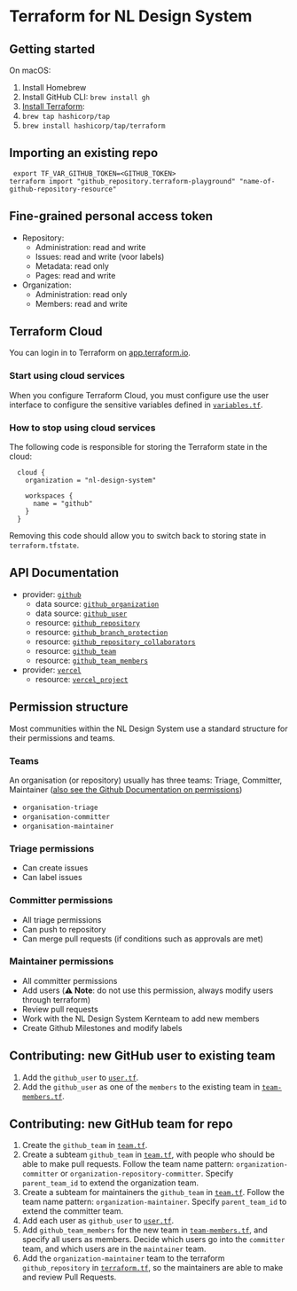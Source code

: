 # Terraform for NL Design System

## Getting started

On macOS:

1. Install Homebrew
2. Install GitHub CLI: `brew install gh`
3. [Install Terraform](https://developer.hashicorp.com/terraform/tutorials/aws-get-started/install-cli):
4. `brew tap hashicorp/tap`
5. `brew install hashicorp/tap/terraform`

## Importing an existing repo

```shell
 export TF_VAR_GITHUB_TOKEN=<GITHUB_TOKEN>
terraform import "github_repository.terraform-playground" "name-of-github-repository-resource"
```

## Fine-grained personal access token

- Repository:
  - Administration: read and write
  - Issues: read and write (voor labels)
  - Metadata: read only
  - Pages: read and write
- Organization:
  - Administration: read only
  - Members: read and write

## Terraform Cloud

You can login in to Terraform on [app.terraform.io](https://app.terraform.io/session).

### Start using cloud services

When you configure Terraform Cloud, you must configure use the user interface to configure the sensitive variables defined in [`variables.tf`](./variables.tf).

### How to stop using cloud services

The following code is responsible for storing the Terraform state in the cloud:

```
  cloud {
    organization = "nl-design-system"

    workspaces {
      name = "github"
    }
  }
```

Removing this code should allow you to switch back to storing state in `terraform.tfstate`.

## API Documentation

- provider: [`github`](https://registry.terraform.io/providers/integrations/github/latest/docs)
  - data source: [`github_organization`](https://registry.terraform.io/providers/integrations/github/latest/docs/data-sources/organization)
  - data source: [`github_user`](https://registry.terraform.io/providers/integrations/github/latest/docs/data-sources/user)
  - resource: [`github_repository`](https://registry.terraform.io/providers/integrations/github/latest/docs/resources/repository)
  - resource: [`github_branch_protection`](https://registry.terraform.io/providers/integrations/github/latest/docs/resources/branch_protection)
  - resource: [`github_repository_collaborators`](https://registry.terraform.io/providers/integrations/github/latest/docs/resources/repository_collaborators)
  - resource: [`github_team`](https://registry.terraform.io/providers/integrations/github/latest/docs/data-sources/team)
  - resource: [`github_team_members`](https://registry.terraform.io/providers/integrations/github/latest/docs/resources/team_members)
- provider: [`vercel`](https://registry.terraform.io/providers/vercel/vercel/latest/docs)
  - resource: [`vercel_project`](https://registry.terraform.io/providers/vercel/vercel/latest/docs/resources/project)

## Permission structure

Most communities within the NL Design System use a standard structure for their permissions and teams.

### Teams

An organisation (or repository) usually has three teams: Triage, Committer, Maintainer ([also see the Github Documentation on permissions](https://docs.github.com/en/organizations/managing-user-access-to-your-organizations-repositories/managing-repository-roles/repository-roles-for-an-organization#permissions-for-each-role))

- `organisation-triage`
- `organisation-committer`
- `organisation-maintainer`

### Triage permissions

- Can create issues
- Can label issues

### Committer permissions

- All triage permissions
- Can push to repository
- Can merge pull requests (if conditions such as approvals are met)

### Maintainer permissions

- All committer permissions
- Add users (**⚠️ Note**: do not use this permission, always modify users through terraform)
- Review pull requests
- Work with the NL Design System Kernteam to add new members
- Create Github Milestones and modify labels

## Contributing: new GitHub user to existing team

1. Add the `github_user` to [`user.tf`](./user.tf).
1. Add the `github_user` as one of the `members` to the existing team in [`team-members.tf`](./team-members.tf).

## Contributing: new GitHub team for repo

1. Create the `github_team` in [`team.tf`](./team.tf).
1. Create a subteam `github_team` in [`team.tf`](./team.tf), with people who should be able to make pull requests. Follow the team name pattern: `organization-committer` or `organization-repository-committer`. Specify `parent_team_id` to extend the organization team.
1. Create a subteam for maintainers the `github_team` in [`team.tf`](./team.tf). Follow the team name pattern: `organization-maintainer`. Specify `parent_team_id` to extend the committer team.
1. Add each user as `github_user` to [`user.tf`](./user.tf).
1. Add `github_team_members` for the new team in [`team-members.tf`](./team-members.tf), and specify all users as members. Decide which users go into the `committer` team, and which users are in the `maintainer` team.
1. Add the `organization-maintainer` team to the terraform `github_repository` in [`terraform.tf`](./terraform.tf), so the maintainers are able to make and review Pull Requests.
